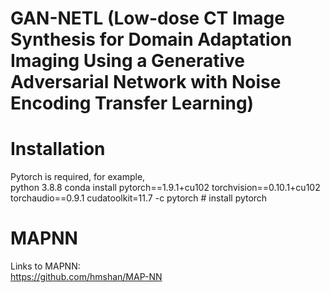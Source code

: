 # GAN-NETL (Low-dose CT Image Synthesis for Domain Adaptation Imaging Using a Generative Adversarial Network with Noise Encoding Transfer Learning)
# Installation
Pytorch is required, for example,  
python 3.8.8
conda install pytorch==1.9.1+cu102 torchvision==0.10.1+cu102 torchaudio==0.9.1 cudatoolkit=11.7 -c pytorch  # install pytorch  
# MAPNN
Links to MAPNN:    
https://github.com/hmshan/MAP-NN
